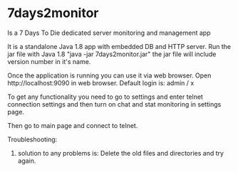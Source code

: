 7days2monitor
=============

Is a 7 Days To Die dedicated server monitoring and management app

It is a standalone Java 1.8 app with embedded DB and HTTP server. Run the jar file with Java 1.8 "java -jar 7days2monitor.jar" the jar file will include version number in it's name. 

Once the application is running you can use it via web browser. Open http://localhost:9090 in web browser. Default login is: admin / x 

To get any functionality you need to go to settings and enter telnet connection settings and then turn on chat and stat monitoring in settings page.  

Then go to main page and connect to telnet. 

Troubleshooting: 
1. solution to any problems is: Delete the old files and directories and try again.  


